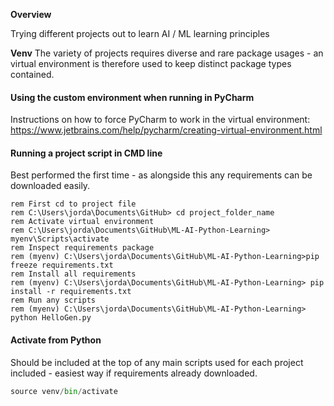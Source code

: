 **Overview**

Trying different projects out to learn AI / ML learning principles 

**Venv**
The variety of projects requires diverse and rare package usages - an virtual environment is therefore used to keep distinct package types contained. 

#### Using the custom environment when running in PyCharm 

Instructions on how to force PyCharm to work in the virtual environment: https://www.jetbrains.com/help/pycharm/creating-virtual-environment.html

#### Running a project script in CMD line
Best performed the first time - as alongside this any requirements can be downloaded easily.

```console
rem First cd to project file
rem C:\Users\jorda\Documents\GitHub> cd project_folder_name
rem Activate virtual environment
rem C:\Users\jorda\Documents\GitHub\ML-AI-Python-Learning> myenv\Scripts\activate
rem Inspect requirements package
rem (myenv) C:\Users\jorda\Documents\GitHub\ML-AI-Python-Learning>pip freeze requirements.txt
rem Install all requirements
rem (myenv) C:\Users\jorda\Documents\GitHub\ML-AI-Python-Learning> pip install -r requirements.txt
rem Run any scripts
rem (myenv) C:\Users\jorda\Documents\GitHub\ML-AI-Python-Learning> python HelloGen.py
```
#### Activate from Python 
Should be included at the top of any main scripts used for each project included - easiest way if requirements already downloaded. 
```python
source venv/bin/activate
```
